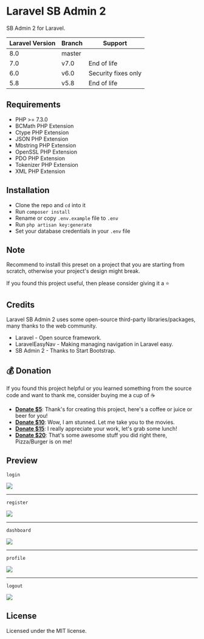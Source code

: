 # Laravel SB Admin 2

SB Admin 2 for Laravel.

| Laravel Version | Branch | Support             |
|-----------------|--------|---------------------|
| 8.0             | master |                     |
| 7.0             | v7.0   | End of life         |
| 6.0             | v6.0   | Security fixes only |
| 5.8             | v5.8   | End of life         |

## Requirements

- PHP >= 7.3.0
- BCMath PHP Extension
- Ctype PHP Extension
- JSON PHP Extension
- Mbstring PHP Extension
- OpenSSL PHP Extension
- PDO PHP Extension
- Tokenizer PHP Extension
- XML PHP Extension

## Installation

- Clone the repo and `cd` into it
- Run `composer install`
- Rename or copy `.env.example` file to `.env`
- Run `php artisan key:generate`
- Set your database credentials in your `.env` file

## Note

Recommend to install this preset on a project that you are starting from scratch, otherwise your project's design might break.

If you found this project useful, then please consider giving it a :star:

## Credits

Laravel SB Admin 2 uses some open-source third-party libraries/packages, many thanks to the web community.

- Laravel - Open source framework.
- LaravelEasyNav - Making managing navigation in Laravel easy.
- SB Admin 2 - Thanks to Start Bootstrap.


## 💰 Donation

If you found this project helpful or you learned something from the source code and want to thank me, consider buying me a cup of :coffee:

* **[Donate $5](https://www.paypal.me/aleckrh/USD5)**: Thank's for creating this project, here's a coffee or juice or beer for you!
* **[Donate $10](https://www.paypal.me/aleckrh/USD10)**: Wow, I am stunned. Let me take you to the movies.
* **[Donate $15](https://www.paypal.me/aleckrh/USD15)**: I really appreciate your work, let's grab some lunch!
* **[Donate $20](https://www.paypal.me/aleckrh/USD20)**: That's some awesome stuff you did right there, Pizza/Burger is on me!


## Preview

`login`

<img src="https://imgur.com/YjGp6Sbl.png">

***

`register`

<img src="https://imgur.com/Wj09cu4l.png">

***

`dashboard`

<img src="https://imgur.com/CrmOfT5l.png">

***

`profile`

<img src="https://imgur.com/5t4eS1rl.png">

***

`logout`

<img src="https://imgur.com/d9JclOYl.png">

## License

Licensed under the MIT license.
